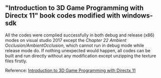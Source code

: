 ## "Introduction to 3D Game Programming with Directx 11" book codes modified with windows-sdk
All the codes were complied successfully in both debug and release (x86) modes on visual studio 2017 except the *Chapter 22 Ambient Occlusion/AmbientOcclusion*, which cannot run in debug mode while release mode do. If nothing unexpected would happen, all codes can be built and run directly without any modification except unzipping the texture files firstly.   

Reference: [Introduction to 3D Game Programming with Directx 11](http://www.d3dcoder.net/d3d11.htm)
